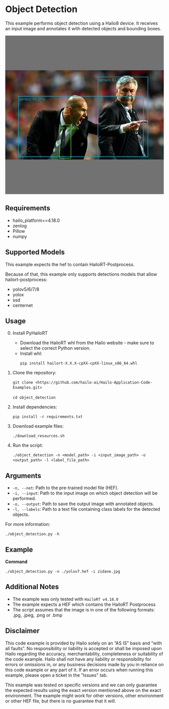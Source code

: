 Object Detection
================

This example performs object detection using a Hailo8 device.
It receives an input image and annotates it with detected objects and bounding boxes.

![output example](./output_image0.jpg)

Requirements
------------

- hailo_platform==4.18.0
- zenlog
- Pillow
- numpy

Supported Models
----------------

This example expects the hef to contain HailoRT-Postprocess. 

Because of that, this example only supports detections models that allow hailort-postprocess:
- yolov5/6/7/8
- yolox
- ssd
- centernet
 

Usage
-----

0. Install PyHailoRT
    - Download the HailoRT whl from the Hailo website - make sure to select the correct Python version. 
    - Install whl:
        ```shell script
        pip install hailort-X.X.X-cpXX-cpXX-linux_x86_64.whl
        ```

1. Clone the repository:
    ```shell script
    git clone <https://github.com/hailo-ai/Hailo-Application-Code-Examples.git>
        
    cd object_detection
    ```

2. Install dependencies:
    ```shell script
    pip install -r requirements.txt
    ```

3. Download example files:
    ```shell script
    ./download_resources.sh
    ```

4. Run the script:
    ```shell script
    ./object_detection -n <model_path> -i <input_image_path> -o <output_path> -l <label_file_path>
    ```

Arguments
---------

- ``-n, --net``: Path to the pre-trained model file (HEF).
- ``-i, --input``: Path to the input image on which object detection will be performed.
- ``-o, --output``: Path to save the output image with annotated objects.
- ``-l, --labels``: Path to a text file containing class labels for the detected objects.

For more information:
```shell script
./object_detection.py -h
```
Example 
-------
**Command**
```shell script
./object_detection.py -n ./yolov7.hef -i zidane.jpg
```

Additional Notes
----------------

- The example was only tested with ``HailoRT v4.18.0``
- The example expects a HEF which contains the HailoRT Postprocess
- The script assumes that the image is in one of the following formats: .jpg, .jpeg, .png or .bmp 

Disclaimer
----------
This code example is provided by Hailo solely on an “AS IS” basis and “with all faults”. No responsibility or liability is accepted or shall be imposed upon Hailo regarding the accuracy, merchantability, completeness or suitability of the code example. Hailo shall not have any liability or responsibility for errors or omissions in, or any business decisions made by you in reliance on this code example or any part of it. If an error occurs when running this example, please open a ticket in the "Issues" tab.

This example was tested on specific versions and we can only guarantee the expected results using the exact version mentioned above on the exact environment. The example might work for other versions, other environment or other HEF file, but there is no guarantee that it will.
